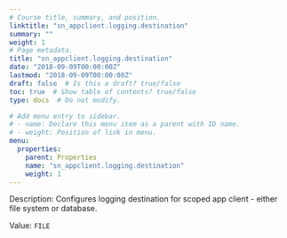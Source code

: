 ```yaml
---
# Course title, summary, and position.
linktitle: "sn_appclient.logging.destination"
summary: ""
weight: 1
# Page metadata.
title: "sn_appclient.logging.destination"
date: "2018-09-09T00:00:00Z"
lastmod: "2018-09-09T00:00:00Z"
draft: false  # Is this a draft? true/false
toc: true  # Show table of contents? true/false
type: docs  # Do not modify.

# Add menu entry to sidebar.
# - name: Declare this menu item as a parent with ID name.
# - weight: Position of link in menu.
menu:
  properties:
    parent: Properties
    name: "sn_appclient.logging.destination"
    weight: 1
---
```


Description: Configures logging destination for scoped app client - either file system or database.


Value: `FILE`